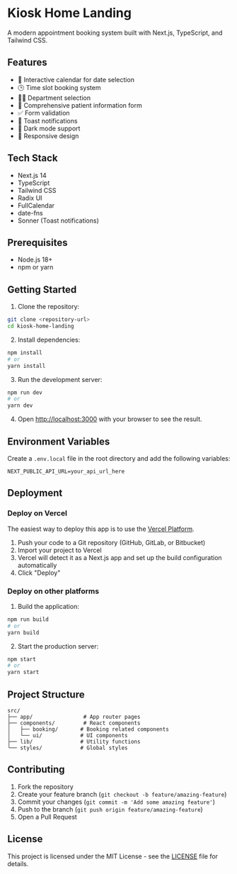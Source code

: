 # Kiosk Home Landing

A modern appointment booking system built with Next.js, TypeScript, and Tailwind CSS.

## Features

- 📅 Interactive calendar for date selection
- 🕒 Time slot booking system
- 👨‍⚕️ Department selection
- 📝 Comprehensive patient information form
- ✅ Form validation
- 🔔 Toast notifications
- 🌙 Dark mode support
- 📱 Responsive design

## Tech Stack

- Next.js 14
- TypeScript
- Tailwind CSS
- Radix UI
- FullCalendar
- date-fns
- Sonner (Toast notifications)

## Prerequisites

- Node.js 18+ 
- npm or yarn

## Getting Started

1. Clone the repository:
```bash
git clone <repository-url>
cd kiosk-home-landing
```

2. Install dependencies:
```bash
npm install
# or
yarn install
```

3. Run the development server:
```bash
npm run dev
# or
yarn dev
```

4. Open [http://localhost:3000](http://localhost:3000) with your browser to see the result.

## Environment Variables

Create a `.env.local` file in the root directory and add the following variables:
```env
NEXT_PUBLIC_API_URL=your_api_url_here
```

## Deployment

### Deploy on Vercel

The easiest way to deploy this app is to use the [Vercel Platform](https://vercel.com).

1. Push your code to a Git repository (GitHub, GitLab, or Bitbucket)
2. Import your project to Vercel
3. Vercel will detect it as a Next.js app and set up the build configuration automatically
4. Click "Deploy"

### Deploy on other platforms

1. Build the application:
```bash
npm run build
# or
yarn build
```

2. Start the production server:
```bash
npm start
# or
yarn start
```

## Project Structure

```
src/
├── app/                # App router pages
├── components/         # React components
│   ├── booking/       # Booking related components
│   └── ui/            # UI components
├── lib/               # Utility functions
└── styles/            # Global styles
```

## Contributing

1. Fork the repository
2. Create your feature branch (`git checkout -b feature/amazing-feature`)
3. Commit your changes (`git commit -m 'Add some amazing feature'`)
4. Push to the branch (`git push origin feature/amazing-feature`)
5. Open a Pull Request

## License

This project is licensed under the MIT License - see the [LICENSE](LICENSE) file for details.

